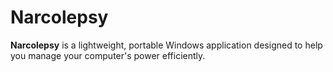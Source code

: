 # Narcolepsy
**Narcolepsy** is a lightweight, portable Windows application designed to help you manage your computer's power efficiently.

